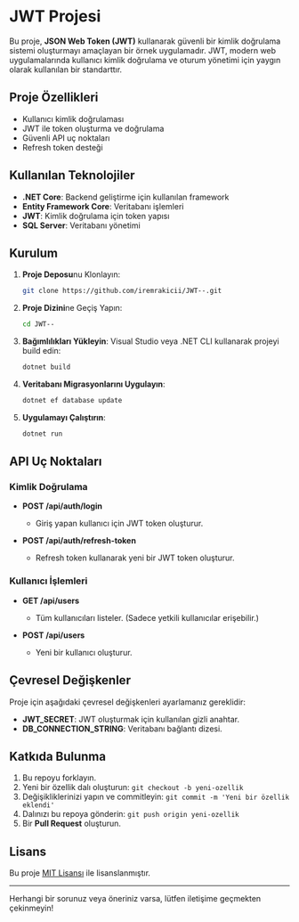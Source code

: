 # JWT Projesi

Bu proje, **JSON Web Token (JWT)** kullanarak güvenli bir kimlik doğrulama sistemi oluşturmayı amaçlayan bir örnek uygulamadır. JWT, modern web uygulamalarında kullanıcı kimlik doğrulama ve oturum yönetimi için yaygın olarak kullanılan bir standarttır.

## Proje Özellikleri

- Kullanıcı kimlik doğrulaması
- JWT ile token oluşturma ve doğrulama
- Güvenli API uç noktaları
- Refresh token desteği

## Kullanılan Teknolojiler

- **.NET Core**: Backend geliştirme için kullanılan framework
- **Entity Framework Core**: Veritabanı işlemleri
- **JWT**: Kimlik doğrulama için token yapısı
- **SQL Server**: Veritabanı yönetimi

## Kurulum

1. **Proje Deposu**nu Klonlayın:
   ```bash
   git clone https://github.com/iremrakicii/JWT--.git
   ```

2. **Proje Dizini**ne Geçiş Yapın:
   ```bash
   cd JWT--
   ```

3. **Bağımlılıkları Yükleyin**:
   Visual Studio veya .NET CLI kullanarak projeyi build edin:
   ```bash
   dotnet build
   ```

4. **Veritabanı Migrasyonlarını Uygulayın**:
   ```bash
   dotnet ef database update
   ```

5. **Uygulamayı Çalıştırın**:
   ```bash
   dotnet run
   ```

## API Uç Noktaları

### Kimlik Doğrulama

- **POST /api/auth/login**
  - Giriş yapan kullanıcı için JWT token oluşturur.

- **POST /api/auth/refresh-token**
  - Refresh token kullanarak yeni bir JWT token oluşturur.

### Kullanıcı İşlemleri

- **GET /api/users**
  - Tüm kullanıcıları listeler. (Sadece yetkili kullanıcılar erişebilir.)

- **POST /api/users**
  - Yeni bir kullanıcı oluşturur.

## Çevresel Değişkenler

Proje için aşağıdaki çevresel değişkenleri ayarlamanız gereklidir:

- **JWT_SECRET**: JWT oluşturmak için kullanılan gizli anahtar.
- **DB_CONNECTION_STRING**: Veritabanı bağlantı dizesi.

## Katkıda Bulunma

1. Bu repoyu forklayın.
2. Yeni bir özellik dalı oluşturun: `git checkout -b yeni-ozellik`
3. Değişikliklerinizi yapın ve commitleyin: `git commit -m 'Yeni bir özellik eklendi'`
4. Dalınızı bu repoya gönderin: `git push origin yeni-ozellik`
5. Bir **Pull Request** oluşturun.

## Lisans

Bu proje [MIT Lisansı](LICENSE) ile lisanslanmıştır.

---

Herhangi bir sorunuz veya öneriniz varsa, lütfen iletişime geçmekten çekinmeyin!

